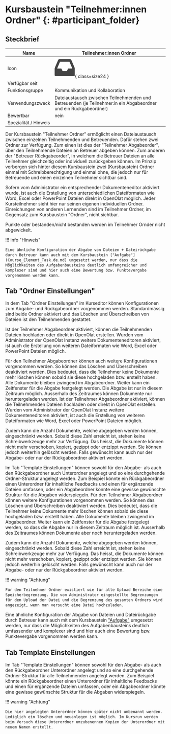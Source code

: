 # Kursbaustein "Teilnehmer:innen Ordner" {: #participant_folder}

## Steckbrief

Name | Teilnehmer:innen Ordner
---------|----------
Icon | ![Teilnehmer:innen Ordner Icon](assets/participant_folder_icon.png){ class=size24  }
Verfügbar seit | 
Funktionsgruppe | Kommunikation und Kollaboration
Verwendungszweck | Dateiaustausch zwischen Teilnehmenden und Betreuenden (je Teilnehmer:in ein Abgabeordner und ein Rückgabeordner)
Bewertbar | nein
Spezialität / Hinweis |


Der Kursbaustein "Teilnehmer Ordner" ermöglicht einen Dateiaustausch zwischen einzelnen Teilnehmenden und Betreuenden. Dafür stehen zwei Ordner zur Verfügung. Zum einen ist dies der "Teilnehmer Abgabeorder", über den Teilnehmende Dateien an Betreuer abgeben können. Zum anderen der "Betreuer Rückgabeorder", in welchem die Betreuer Dateien an alle Teilnehmer gleichzeitig oder individuell zurückgeben können. Im Prinzip verbergen sich hinter diesem Kursbaustein zwei (Kursbaustein) Ordner einmal mit Schreibberechtigung und einmal ohne, die jedoch nur für Betreuende und einen einzelnen Teilnehmer sichtbar sind.

Sofern vom Administrator ein entsprechender Dokumenteneditor aktiviert wurde, ist auch die Erstellung von unterschiedlichen Dateiformaten wie Word, Excel oder PowerPoint Dateien direkt in OpenOlat möglich. Jeder Kursteilnehmer sieht hier nur seinen eigenen individuellen Ordner. Einreichungen von anderen Lernenden sind im Teilnehmer Ordner, im Gegensatz zum Kursbaustein "Ordner", nicht sichtbar.

Punkte oder bestanden/nicht bestanden werden im Teilnehmer Ornder nicht abgewickelt.

!!! info "Hinweis"

    Eine ähnliche Konfiguration der Abgabe von Dateien + Dateirückgabe durch Betreuer kann auch mit dem Kursbaustein ["Aufgabe"](Course_Element_Task.de.md) umgesetzt werden, nur dass die Möglichkeiten des Aufgabenbausteins deutlich umfangreicher und komplexer sind und hier auch eine Bewertung bzw. Punktevergabe vorgenommen werden kann.

## Tab "Ordner Einstellungen"

In dem Tab "Ordner Einstellungen" im Kurseditor können Konfigurationen zum Abgabe- und Rückgabeordner vorgenommen werden. Standardmässig sind beide Ordner aktiviert und das Löschen und Überschreiben von Dateien ist den Teilnehmenden gestattet.

Ist der Teilnehmer Abgabeordner aktiviert, können die Teilnehmenden Dateien hochladen oder direkt in OpenOlat erstellen. Wurden vom Administrator der OpenOlat Instanz weitere Dokumenteneditoren aktiviert, ist auch die Erstellung von weiteren Dateiformaten wie Word, Excel oder PowerPoint Dateien möglich.

Für den Teilnehmer Abgabeordner können auch weitere Konfigurationen vorgenommen werden. So können das Löschen und Überschreiben deaktiviert werden. Dies bedeutet, dass die Teilnehmer keine Dokumente mehr löschen können sobald sie diese hochgeladen bzw. erstellt haben. Alle Dokumente bleiben zwingend im Abgabeordner. Weiter kann ein Zeitfenster für die Abgabe festgelegt werden. Die Abgabe ist nur in diesem Zeitraum möglich. Ausserhalb des Zeitraumes können Dokumente nur heruntergeladen werden.
Ist der Teilnehmer Abgabeordner aktiviert, können die Teilnehmenden Dateien hochladen oder direkt in OpenOlat erstellen. Wurden vom Administrator der OpenOlat Instanz weitere Dokumenteneditoren aktiviert, ist auch die Erstellung von weiteren Dateiformaten wie Word, Excel oder PowerPoint Dateien möglich.

Zudem kann die Anzahl Dokumente, welche abgegeben werden können, eingeschränkt werden. Sobald diese Zahl erreicht ist, stehen keine Schreibwerkzeuge mehr zur Verfügung. Das heisst, die Dokumente können nicht mehr verschoben, kopiert, gezippt oder entzippt werden. Sie können jedoch weiterhin gelöscht werden. Falls gewünscht kann auch nur der Abgabe- oder nur der Rückgabeordner aktiviert werden.

Im Tab "Template Einstellungen" können sowohl für den Abgabe- als auch den Rückgabeordner auch Unterordner angelegt und so eine durchgehende Ordner-Struktur angelegt werden. Zum Beispiel könnte ein Rückgabeordner einen Unterordner für inhaltliche Feedbacks und einen für ergänzende Dateien umfassen, oder ein Abgabeordner könnte eine gewisse gewünschte Struktur für die Abgaben widerspiegeln.
Für den Teilnehmer Abgabeordner können weitere Konfigurationen
vorgenommen werden. So können das Löschen und Überschreiben deaktiviert werden. Dies bedeutet, dass die Teilnehmer keine Dokumente mehr löschen können
sobald sie diese hochgeladen bzw. erstellt haben. Alle Dokumente bleiben zwingend im Abgabeordner. Weiter kann ein Zeitfenster für die Abgabe festgelegt werden, so dass die Abgabe nur in diesem Zeitraum möglich ist. Ausserhalb des Zeitraumes können Dokumente aber noch heruntergeladen werden.

Zudem kann die Anzahl Dokumente, welche abgegeben werden können, eingeschränkt
werden. Sobald diese Zahl erreicht ist, stehen keine Schreibwerkzeuge mehr zur
Verfügung. Das heisst, die Dokumente können nicht mehr verschoben, kopiert,
gezippt oder entzippt werden. Sie können jedoch weiterhin gelöscht werden. Falls gewünscht kann auch nur der Abgabe-
oder nur der Rückgabeordner aktiviert werden.

!!! warning "Achtung"

    Für den Teilnehmer Ordner existiert wie für alle Upload Bereiche eine Speicherbegrenzung. Die vom Administrator eingestellte Begrenzungen für den Upload der Datei und die Begrenzung des gesamten Ordners wird angezeigt, wenn man versucht eine Datei hochzuladen.

Eine ähnliche Konfiguration der Abgabe von Dateien und Dateirückgabe durch Betreuer kann auch mit dem Kursbaustein ["Aufgabe"](Course_Element_Task.de.md) umgesetzt werden, nur dass die Möglichkeiten des Aufgabenbausteins deutlich umfassender und komplexer sind und hier auch eine Bewertung bzw. Punktevergabe vorgenommen werden kann.

## Tab Template Einstellungen

Im Tab "Template Einstellungen" können sowohl für den Abgabe- als auch den Rückgabeordner Unterordner angelegt und so eine durchgehende Ordner-Struktur für alle Teilnehmenden angelegt werden. Zum Beispiel könnte ein Rückgabeordner einen Unterordner für inhaltliche Feedbacks und einen für ergänzende Dateien umfassen, oder ein Abgabeordner könnte eine gewisse gewünschte Struktur für die Abgaben widerspiegeln.

!!! warning "Achtung"

    Die hier angelegten Unterordner können später nicht umbenannt werden. Lediglich ein löschen und neuanlegen ist möglich. Im Kursrun werden beim Versuch diese Unterordner umzubenennen Kopien der Unterordner mit neuem Namen erstellt.
